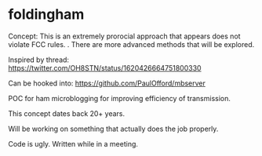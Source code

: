 # foldingham 
Concept: This is an extremely prorocial approach that appears does not violate FCC rules. . There are more advanced methods that will be explored.

Inspired by thread: https://twitter.com/OH8STN/status/1620426664751800330

Can be hooked into: https://github.com/PaulOfford/mbserver

POC for ham microblogging for improving efficiency of transmission. 

This concept dates back 20+ years. 

Will be working on something that actually does the job properly.

Code is ugly. Written while in a meeting. 
